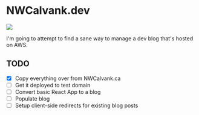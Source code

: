 # NWCalvank.dev

![](https://github.com/NWCalvank/nwcalvank.dev/workflows/Unit%20Test/badge.svg)

I'm going to attempt to find a sane way to manage a dev blog that's hosted on
AWS.

## TODO
- [x] Copy everything over from NWCalvank.ca
- [ ] Get it deployed to test domain
- [ ] Convert basic React App to a blog
- [ ] Populate blog
- [ ] Setup client-side redirects for existing blog posts
